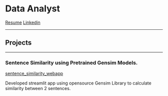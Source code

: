 # Data Analyst

[Resume](assets/data/ChinmaySuryarao-DataAnalyst.pdf) [Linkedin](linkedin.com/in/chinmay-suryarao)

---
## Projects
---
### Sentence Similarity using Pretrained Gensim Models.

[sentence_similarity_webapp](https://word2vecwebapp-6rjg6grjyvvhnhps9vgjqu.streamlit.app)

Developed streamlit app using opensource Gensim Library to calculate similarity between 2 sentences.
